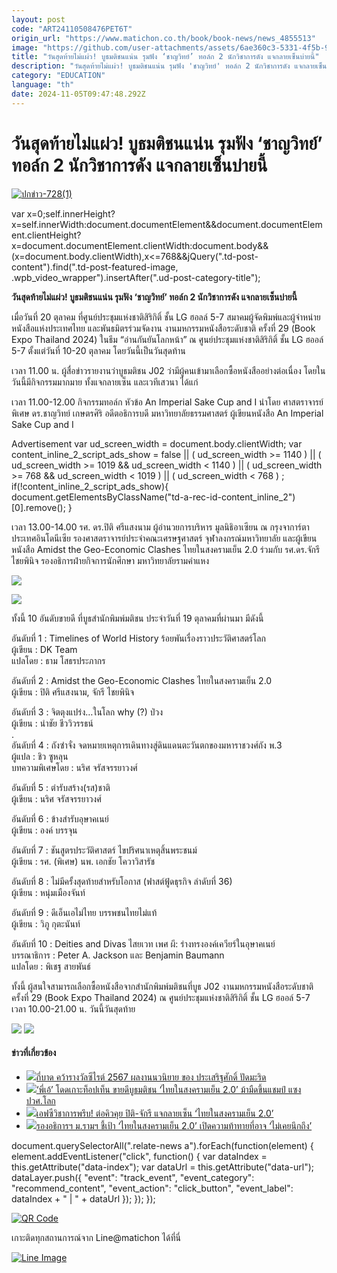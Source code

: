 ```yaml
---
layout: post
code: "ART24110508476PET6T"
origin_url: "https://www.matichon.co.th/book/book-news/news_4855513"
image: "https://github.com/user-attachments/assets/6ae360c3-5331-4f5b-9cc2-6c029fb983c8"
title: "วันสุดท้ายไม่แผ่ว! บูธมติชนแน่น รุมฟัง ‘ชาญวิทย์’ ทอล์ก 2 นักวิชาการดัง แจกลายเซ็นบ่ายนี้"
description: "วันสุดท้ายไม่แผ่ว! บูธมติชนแน่น รุมฟัง 'ชาญวิทย์' ทอล์ก 2 นักวิชาการดัง แจกลายเซ็นบ่ายนี้"
category: "EDUCATION"
language: "th"
date: 2024-11-05T09:47:48.292Z
---
```


# วันสุดท้ายไม่แผ่ว! บูธมติชนแน่น รุมฟัง ‘ชาญวิทย์’ ทอล์ก 2 นักวิชาการดัง แจกลายเซ็นบ่ายนี้

[![](https://www.matichon.co.th/wp-content/uploads/2024/10/ปกข่าว-7281-146.jpg "ปกข่าว-728(1)")](https://www.matichon.co.th/wp-content/uploads/2024/10/ปกข่าว-7281-146.jpg)

var x=0;self.innerHeight?x=self.innerWidth:document.documentElement&&document.documentElement.clientHeight?x=document.documentElement.clientWidth:document.body&&(x=document.body.clientWidth),x<=768&&jQuery(".td-post-content").find(".td-post-featured-image, .wpb\_video\_wrapper").insertAfter(".ud-post-category-title");

**วันสุดท้ายไม่แผ่ว! บูธมติชนแน่น รุมฟัง ‘ชาญวิทย์’ ทอล์ก 2 นักวิชาการดัง แจกลายเซ็นบ่ายนี้**

เมื่อวันที่ 20 ตุลาคม ที่ศูนย์ประชุมแห่งชาติสิริกิติ์ ชั้น LG ฮอลล์ 5-7 สมาคมผู้จัดพิมพ์และผู้จำหน่ายหนังสือแห่งประเทศไทย และพันธมิตรร่วมจัดงาน งานมหกรรมหนังสือระดับชาติ ครั้งที่ 29 (Book Expo Thailand 2024) ในธีม “อ่านกันยันโลกหน้า” ณ ศูนย์ประชุมแห่งชาติสิริกิติ์ ชั้น LG ฮออล์ 5-7 ตั้งแต่วันที่ 10-20 ตุลาคม โดยวันนี้เป็นวันสุดท้าน

เวลา 11.00 น. ผู้สื่อข่าวรายงานว่าบูธมติชน J02 ว่ามีผู้คนเข้ามาเลือกซื้อหนังสืออย่างต่อเนื่อง โดยในวันนี้มีกิจกรรมมากมาย ทั้งแจกลายเซ็น และเวทีเสวนา ได้แก่

เวลา 11.00-12.00 กิจกรรมทอล์ก หัวข้อ An Imperial Sake Cup and I นำโดย ศาสตราจารย์พิเศษ ดร.ชาญวิทย์ เกษตรศิริ อดีตอธิการบดี มหาวิทยาลัยธรรมศาสตร์ ผู้เขียนหนังสือ An Imperial Sake Cup and I

Advertisement var ud\_screen\_width = document.body.clientWidth; var content\_inline\_2\_script\_ads\_show = false || ( ud\_screen\_width >= 1140 ) || ( ud\_screen\_width >= 1019 && ud\_screen\_width < 1140 ) || ( ud\_screen\_width >= 768 && ud\_screen\_width < 1019 ) || ( ud\_screen\_width < 768 ) ; if(!content\_inline\_2\_script\_ads\_show){ document.getElementsByClassName("td-a-rec-id-content\_inline\_2")\[0\].remove(); }

เวลา 13.00-14.00 รศ. ดร.ปิติ ศรีแสงนาม ผู้อำนวยการบริหาร มูลนิธิอาเซียน ณ กรุงจาการ์ตา ประเทศอินโดนีเซีย รองศาสตราจารย์ประจำคณะเศรษฐศาสตร์ จุฬาลงกรณ์มหาวิทยาลัย และผู้เขียนหนังสือ Amidst the Geo-Economic Clashes ไทยในสงครามเย็น 2.0 ร่วมกับ รศ.ดร.จักรี ไชยพินิจ รองอธิการฝ่ายกิจการนักศึกษา มหาวิทยาลัยรามคำแหง

![](https://www.matichon.co.th/wp-content/uploads/2024/10/S__3776553-scaled.jpg)

![](https://www.matichon.co.th/wp-content/uploads/2024/10/S__3776550-scaled.jpg)

ทั้งนี้ 10 อันดับขายดี ที่บูธสำนักพิมพ์มติชน ประจำวันที่ 19 ตุลาคมที่ผ่านมา มีดังนี้

อันดับที่ 1 : Timelines of World History ร้อยพันเรื่องราวประวัติศาสตร์โลก  
ผู้เขียน : DK Team  
แปลโดย : ธาม โสธรประภากร

อันดับที่ 2 : Amidst the Geo-Economic Clashes ไทยในสงครามเย็น 2.0  
ผู้เขียน : ปิติ ศรีแสงนาม, จักรี ไชยพินิจ

อันดับที่ 3 : จิตตุงแปร่ง…ในโลก why (?) ป่วง  
ผู้เขียน : นำชัย ชีววิวรรธน์  
.  
อันดับที่ 4 : ถังซำจั๋ง จดหมายเหตุการเดินทางสู่ดินแดนตะวันตกของมหาราชวงศ์ถัง พ.3  
ผู้แปล : ชิว ซูหลุน  
บทความพิเศษโดย : นริศ จรัสจรรยาวงศ์

อันดับที่ 5 : ตำรับสร้าง(รส)ชาติ  
ผู้เขียน : นริศ จรัสจรรยาวงศ์

อันดับที่ 6 : ข้างสำรับอุษาคเนย์  
ผู้เขียน : องค์ บรรจุน

อันดับที่ 7 : ชันสูตรประวัติศาสตร์ ไขปริศนาเหตุสิ้นพระชนม์  
ผู้เขียน : รศ. (พิเศษ) นพ. เอกชัย โควาวิสารัช

อันดับที่ 8 : ไม่มีครั้งสุดท้ายสำหรับโอกาส (ฟาสต์ฟู้ดธุรกิจ ลำดับที่ 36)  
ผู้เขียน : หนุ่มเมืองจันท์

อันดับที่ 9 : ดีเอ็นเอไม่ไทย บรรพชนไทยไม่แท้  
ผู้เขียน : วิภู กุตะนันท์

อันดับที่ 10 : Deities and Divas ไสยเวท เพศ ผี: ร่างทรงองค์เควียร์ในอุษาคเนย์  
บรรณาธิการ : Peter A. Jackson และ Benjamin Baumann  
แปลโดย : พิเชฐ สายพันธ์

ทั้งนี้ ผู้สนใจสามารถเลือกซื้อหนังสือจากสำนักพิมพ์มติชนที่บูธ J02 งานมหกรรมหนังสือระดับชาติ ครั้งที่ 29 (Book Expo Thailand 2024) ณ ศูนย์ประชุมแห่งชาติสิริกิติ์ ชั้น LG ฮออล์ 5-7 เวลา 10.00-21.00 น. วันนี้วันสุดท้าย

![](https://www.matichon.co.th/wp-content/uploads/2024/10/S__3776525-scaled.jpg) ![](https://www.matichon.co.th/wp-content/uploads/2024/10/S__3776518-scaled.jpg)

#### ข่าวที่เกี่ยวข้อง

*   [![](https://www.matichon.co.th/wp-content/uploads/2024/10/website88888.jpg)กี่บาด คว้ารางวัลซีไรต์ 2567 ผลงานนวนิยาย ของ ประเสริฐศักดิ์ ปัดมะริด](https://www.matichon.co.th/book/news_4869736)
*   [![](https://www.matichon.co.th/wp-content/uploads/2024/10/ลิสต์10เล่มขายดี-201067.jpg)‘พี่เอ้’ โดดเกาะท็อปเท็น ขายดีบูธมติชน ‘ไทยในสงครามเย็น 2.0’ ม้ามืดขึ้นแชมป์ แซงปวศ.โลก](https://www.matichon.co.th/book/book-society/news_4856432)
*   [![](https://www.matichon.co.th/wp-content/uploads/2024/10/ปิติ-จักรี-038.jpg)เอฟซีวิชาการพรึบ! ต่อคิวคุย ปิติ-จักรี แจกลายเซ็น ‘ไทยในสงครามเย็น 2.0’](https://www.matichon.co.th/book/book-society/news_4856221)
*   [![](https://www.matichon.co.th/wp-content/uploads/2024/10/S__143197312.jpg)รองอธิการฯ ม.รามฯ ชี้เป้า ‘ไทยในสงครามเย็น 2.0’ เปิดความท้าทายที่อาจ ‘ไม่เคยนึกถึง’](https://www.matichon.co.th/book/news_4856183)

document.querySelectorAll(".relate-news a").forEach(function(element) { element.addEventListener("click", function() { var dataIndex = this.getAttribute("data-index"); var dataUrl = this.getAttribute("data-url"); dataLayer.push({ "event": "track\_event", "event\_category": "recommend\_content", "event\_action": "click\_button", "event\_label": dataIndex + " | " + dataUrl }); }); });

[![QR Code](https://www.matichon.co.th/wp-content/uploads/2023/07/wob1371z.jpg)](https://lin.ee/ht0nDxX)

เกาะติดทุกสถานการณ์จาก Line@matichon ได้ที่นี่

[![Line Image](https://www.matichon.co.th/wp-content/uploads/2023/07/th.png)](https://lin.ee/ht0nDxX)